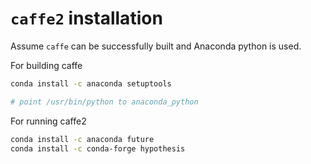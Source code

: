 # `caffe2` installation

Assume `caffe` can be successfully built and Anaconda python is used.

For building caffe
```sh
conda install -c anaconda setuptools

# point /usr/bin/python to anaconda_python
```

For running caffe2
```sh
conda install -c anaconda future
conda install -c conda-forge hypothesis
```